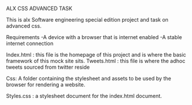 ALX CSS ADVANCED TASK

This is alx Software engineering special edition project and task on advanced css.  

Requirements
-A device with a browser that is internet enabled
-A stable internet connection 


Index.html : this file is the homepage of this project and is where the basic framework of this mock site sits.
Tweets.html : this file is where the adhoc tweets sourced from twitter reside

Css: A folder containing the stylesheet and assets to be used by the browser for rendering a website.

Styles.css : a stylesheet document for the index.html document.